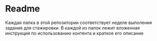 # Readme
Каждая папка в этой репозитории соответствует неделе выполения задания для стажировки. В каждой из папок лежит вложенная инструкция по использованию контента и краткое его описание
